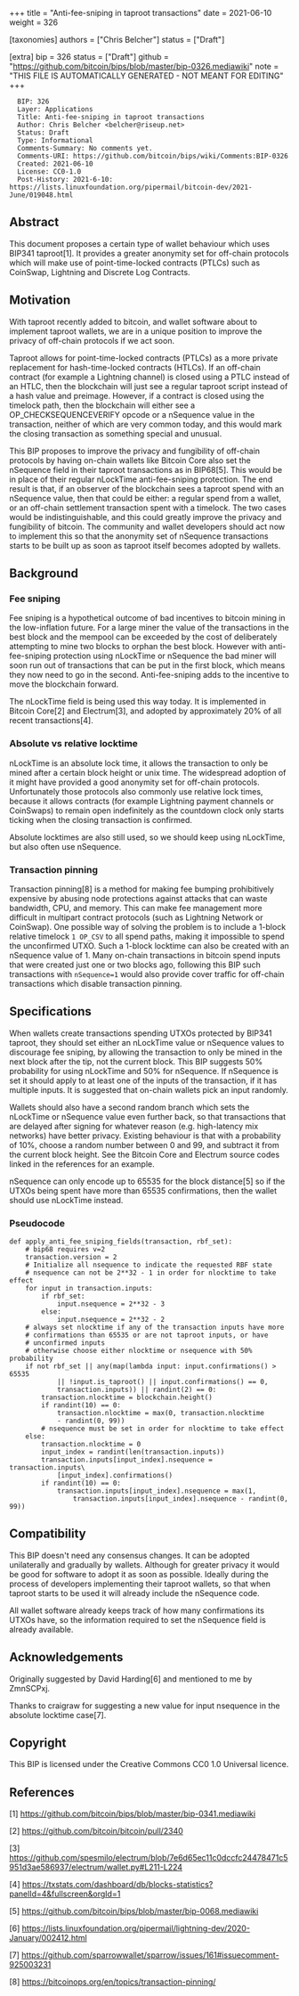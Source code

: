 
+++
title = "Anti-fee-sniping in taproot transactions"
date = 2021-06-10
weight = 326

[taxonomies]
authors = ["Chris Belcher"]
status = ["Draft"]

[extra]
bip = 326
status = ["Draft"]
github = "https://github.com/bitcoin/bips/blob/master/bip-0326.mediawiki"
note = "THIS FILE IS AUTOMATICALLY GENERATED - NOT MEANT FOR EDITING"
+++

```
  BIP: 326
  Layer: Applications
  Title: Anti-fee-sniping in taproot transactions
  Author: Chris Belcher <belcher@riseup.net>
  Status: Draft
  Type: Informational
  Comments-Summary: No comments yet.
  Comments-URI: https://github.com/bitcoin/bips/wiki/Comments:BIP-0326
  Created: 2021-06-10
  License: CC0-1.0
  Post-History: 2021-6-10: https://lists.linuxfoundation.org/pipermail/bitcoin-dev/2021-June/019048.html
```


<h2> Abstract </h2>


This document proposes a certain type of wallet behaviour which uses BIP341 taproot[1]. It provides a greater anonymity set for off-chain protocols which will make use of point-time-locked contracts (PTLCs) such as CoinSwap, Lightning and Discrete Log Contracts.

<h2> Motivation </h2>


With taproot recently added to bitcoin, and wallet software about to implement taproot wallets, we are in a unique position to improve the privacy of off-chain protocols if we act soon.

Taproot allows for point-time-locked contracts (PTLCs) as a more private replacement for hash-time-locked contracts (HTLCs). If an off-chain contract (for example a Lightning channel) is closed using a PTLC instead of an HTLC, then the blockchain will just see a regular taproot script instead of a hash value and preimage. However, if a contract is closed using the timelock path, then the blockchain will either see a OP_CHECKSEQUENCEVERIFY opcode or a nSequence value in the transaction, neither of which are very common today, and this would mark the closing transaction as something special and unusual.

This BIP proposes to improve the privacy and fungibility of off-chain protocols by having on-chain wallets like Bitcoin Core also set the nSequence field in their taproot transactions as in BIP68[5]. This would be in place of their regular nLockTime anti-fee-sniping protection. The end result is that, if an observer of the blockchain sees a taproot spend with an nSequence value, then that could be either: a regular spend from a wallet, or an off-chain settlement transaction spent with a timelock. The two cases would be indistinguishable, and this could greatly improve the privacy and fungibility of bitcoin. The community and wallet developers should act now to implement this so that the anonymity set of nSequence transactions starts to be built up as soon as taproot itself becomes adopted by wallets.

<h2> Background </h2>


<h3> Fee sniping </h3>


Fee sniping is a hypothetical outcome of bad incentives to bitcoin mining in the low-inflation future. For a large miner the value of the transactions in the best block and the mempool can be exceeded by the cost of deliberately attempting to mine two blocks to orphan the best block. However with anti-fee-sniping protection using nLockTime or nSequence the bad miner will soon run out of transactions that can be put in the first block, which means they now need to go in the second. Anti-fee-sniping adds to the incentive to move the blockchain forward.

The nLockTime field is being used this way today. It is implemented in Bitcoin Core[2] and Electrum[3], and adopted by approximately 20% of all recent transactions[4].

<h3> Absolute vs relative locktime </h3>


nLockTime is an absolute lock time, it allows the transaction to only be mined after a certain block height or unix time. The widespread adoption of it might have provided a good anonymity set for off-chain protocols. Unfortunately those protocols also commonly use relative lock times, because it allows contracts (for example Lightning payment channels or CoinSwaps) to remain open indefinitely as the countdown clock only starts ticking when the closing transaction is confirmed.

Absolute locktimes are also still used, so we should keep using nLockTime, but also often use nSequence.

<h3> Transaction pinning </h3>


Transaction pinning[8] is a method for making fee bumping prohibitively expensive by abusing node protections against attacks that can waste bandwidth, CPU, and memory. This can make fee management more difficult in multipart contract protocols (such as Lightning Network or CoinSwap). One possible way of solving the problem is to include a 1-block relative timelock `1 OP_CSV` to all spend paths, making it impossible to spend the unconfirmed UTXO. Such a 1-block locktime can also be created with an nSequence value of 1. Many on-chain transactions in bitcoin spend inputs that were created just one or two blocks ago, following this BIP such transactions with `nSequence=1` would also provide cover traffic for off-chain transactions which disable transaction pinning.

<h2> Specifications </h2>


When wallets create transactions spending UTXOs protected by BIP341 taproot, they should set either an nLockTime value or nSequence values to discourage fee sniping, by allowing the transaction to only be mined in the next block after the tip, not the current block. This BIP suggests 50% probability for using nLockTime and 50% for nSequence. If nSequence is set it should apply to at least one of the inputs of the transaction, if it has multiple inputs. It is suggested that on-chain wallets pick an input randomly.

Wallets should also have a second random branch which sets the nLockTime or nSequence value even further back, so that transactions that are delayed after signing for whatever reason (e.g. high-latency mix networks) have better privacy. Existing behaviour is that with a probability of 10%, choose a random number between 0 and 99, and subtract it from the current block height. See the Bitcoin Core and Electrum source codes linked in the references for an example.

nSequence can only encode up to 65535 for the block distance[5] so if the UTXOs being spent have more than 65535 confirmations, then the wallet should use nLockTime instead.

<h3> Pseudocode </h3>


```
def apply_anti_fee_sniping_fields(transaction, rbf_set):
    # bip68 requires v=2
    transaction.version = 2
    # Initialize all nsequence to indicate the requested RBF state
    # nsequence can not be 2**32 - 1 in order for nlocktime to take effect
    for input in transaction.inputs:
        if rbf_set:
            input.nsequence = 2**32 - 3
        else:
            input.nsequence = 2**32 - 2
    # always set nlocktime if any of the transaction inputs have more
    # confirmations than 65535 or are not taproot inputs, or have
    # unconfirmed inputs
    # otherwise choose either nlocktime or nsequence with 50% probability
    if not rbf_set || any(map(lambda input: input.confirmations() > 65535
            || !input.is_taproot() || input.confirmations() == 0,
            transaction.inputs)) || randint(2) == 0:
        transaction.nlocktime = blockchain.height()
        if randint(10) == 0:
            transaction.nlocktime = max(0, transaction.nlocktime
            - randint(0, 99))
        # nsequence must be set in order for nlocktime to take effect
    else:
        transaction.nlocktime = 0
        input_index = randint(len(transaction.inputs))
        transaction.inputs[input_index].nsequence = transaction.inputs\
            [input_index].confirmations()
        if randint(10) == 0:
            transaction.inputs[input_index].nsequence = max(1,
                transaction.inputs[input_index].nsequence - randint(0, 99))
```

<h2> Compatibility </h2>


This BIP doesn't need any consensus changes. It can be adopted unilaterally and gradually by wallets. Although for greater privacy it would be good for software to adopt it as soon as possible. Ideally during the process of developers implementing their taproot wallets, so that when taproot starts to be used it will already include the nSequence code.

All wallet software already keeps track of how many confirmations its UTXOs have, so the information required to set the nSequence field is already available.

<h2> Acknowledgements </h2>


Originally suggested by David Harding[6] and mentioned to me by ZmnSCPxj.

Thanks to craigraw for suggesting a new value for input nsequence in the absolute locktime case[7].

<h2> Copyright </h2>


This BIP is licensed under the Creative Commons CC0 1.0 Universal licence.

<h2> References </h2>


[1] https://github.com/bitcoin/bips/blob/master/bip-0341.mediawiki

[2] https://github.com/bitcoin/bitcoin/pull/2340

[3]
https://github.com/spesmilo/electrum/blob/7e6d65ec11c0dccfc24478471c5951d3ae586937/electrum/wallet.py#L211-L224

[4]
https://txstats.com/dashboard/db/blocks-statistics?panelId=4&fullscreen&orgId=1

[5] https://github.com/bitcoin/bips/blob/master/bip-0068.mediawiki

[6]
https://lists.linuxfoundation.org/pipermail/lightning-dev/2020-January/002412.html

[7] https://github.com/sparrowwallet/sparrow/issues/161#issuecomment-925003231

[8] https://bitcoinops.org/en/topics/transaction-pinning/

